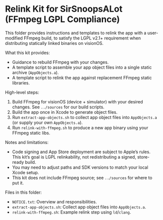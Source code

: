 # Relink Kit for SirSnoopsALot (FFmpeg LGPL Compliance)

This folder provides instructions and templates to relink the app with a user-modified FFmpeg build, to satisfy the LGPL v2.1+ requirement when distributing statically linked binaries on visionOS.

What this kit provides:
- Guidance to rebuild FFmpeg with your changes.
- A template script to assemble your app object files into a single static archive (`AppObjects.a`).
- A template script to relink the app against replacement FFmpeg static libraries.

High-level steps:
1) Build FFmpeg for visionOS (device + simulator) with your desired changes. See `../sources` for our build scripts.
2) Build the app once in Xcode to generate object files.
3) Run `extract-app-objects.sh` to collect app object files into `AppObjects.a` (or supply your own `AppObjects.a`).
4) Run `relink-with-ffmpeg.sh` to produce a new app binary using your FFmpeg static libs.

Notes and limitations:
- Code signing and App Store deployment are subject to Apple’s rules. This kit’s goal is LGPL relinkability, not redistributing a signed, store-ready build.
- You may need to adjust paths and SDK versions to match your local Xcode setup.
- This kit does not include FFmpeg source; see `../sources` for where to put it.

Files in this folder:
- `NOTICE.txt`: Overview and responsibilities.
- `extract-app-objects.sh`: Collect app object files into `AppObjects.a`.
- `relink-with-ffmpeg.sh`: Example relink step using `ld`/`clang`.

